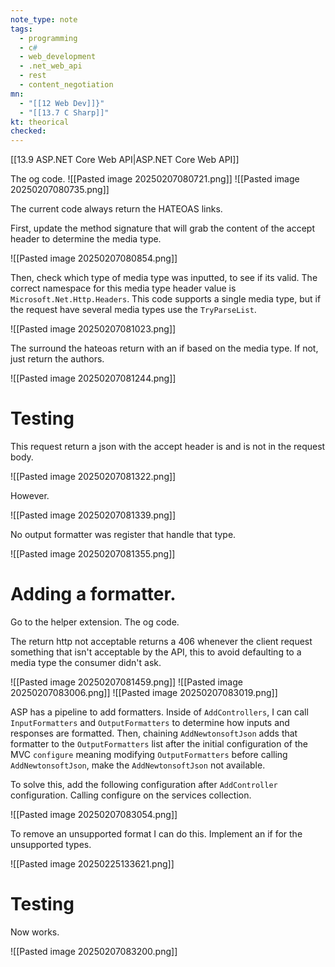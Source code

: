 ```yaml
---
note_type: note
tags:
  - programming
  - c#
  - web_development
  - .net_web_api
  - rest
  - content_negotiation
mn:
  - "[[12 Web Dev]]}"
  - "[[13.7 C Sharp]]"
kt: theorical
checked:
---
```

[[13.9 ASP.NET Core Web API|ASP.NET Core Web API]]

The og code.
![[Pasted image 20250207080721.png]]
![[Pasted image 20250207080735.png]]

The current code always return the HATEOAS links.

First, update the method signature that will grab the content of the accept header to determine the media type.

![[Pasted image 20250207080854.png]]

 Then, check which type of media type was inputted, to see if its valid. The correct namespace for this media type header value is `Microsoft.Net.Http.Headers`. This code supports a single media type, but if the request have several media types use the `TryParseList`.
 
![[Pasted image 20250207081023.png]]

The surround the hateoas return with an if based on the media type. If not, just return the authors.

![[Pasted image 20250207081244.png]]

# Testing
This request return a json with the accept header is and is not in the request body.

![[Pasted image 20250207081322.png]]

However.

![[Pasted image 20250207081339.png]]

No output formatter was register that handle that type.

![[Pasted image 20250207081355.png]]

# Adding a formatter.
Go to the helper extension. The og code.

The return http not acceptable returns a 406 whenever the client request something that isn't acceptable by the API, this to avoid defaulting to a media type the consumer didn't ask. 

![[Pasted image 20250207081459.png]]
![[Pasted image 20250207083006.png]]
![[Pasted image 20250207083019.png]]

ASP has a pipeline to add formatters. Inside of `AddControllers`, I can call `InputFormatters` and `OutputFormatters` to determine how inputs and responses are formatted. Then, chaining `AddNewtonsoftJson` adds that formatter to the `OutputFormatters` list after the initial configuration of the MVC `configure` meaning modifying `OutputFormatters` before calling `AddNewtonsoftJson`, make the `AddNewtonsoftJson` not available. 

To solve this, add the following configuration after `AddController` configuration. Calling configure on the services collection. 

![[Pasted image 20250207083054.png]]

To remove an unsupported format I can do this. Implement an if for the unsupported types. 

![[Pasted image 20250225133621.png]]
# Testing
Now works.

![[Pasted image 20250207083200.png]]


